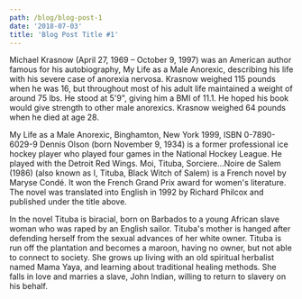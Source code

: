 ```yaml
---
path: /blog/blog-post-1
date: '2018-07-03'
title: 'Blog Post Title #1'
---
```

Michael Krasnow (April 27, 1969 – October 9, 1997) was an American author famous for his autobiography, My Life as a Male Anorexic, describing his life with his severe case of anorexia nervosa. Krasnow weighed 115 pounds when he was 16, but throughout most of his adult life maintained a weight of around 75 lbs. He stood at 5'9", giving him a BMI of 11.1. He hoped his book would give strength to other male anorexics. Krasnow weighed 64 pounds when he died at age 28.



My Life as a Male Anorexic, Binghamton, New York 1999, ISBN 0-7890-6029-9 Dennis Olson (born November 9, 1934) is a former professional ice hockey player who played four games in the National Hockey League. He played with the Detroit Red Wings. Moi, Tituba, Sorciere…Noire de Salem (1986) (also known as I, Tituba, Black Witch of Salem) is a French novel by Maryse Condé. It won the French Grand Prix award for women's literature. The novel was translated into English in 1992 by Richard Philcox and published under the title above.



In the novel Tituba is biracial, born on Barbados to a young African slave woman who was raped by an English sailor. Tituba's mother is hanged after defending herself from the sexual advances of her white owner. Tituba is run off the plantation and becomes a maroon, having no owner, but not able to connect to society. She grows up living with an old spiritual herbalist named Mama Yaya, and learning about traditional healing methods. She falls in love and marries a slave, John Indian, willing to return to slavery on his behalf.
